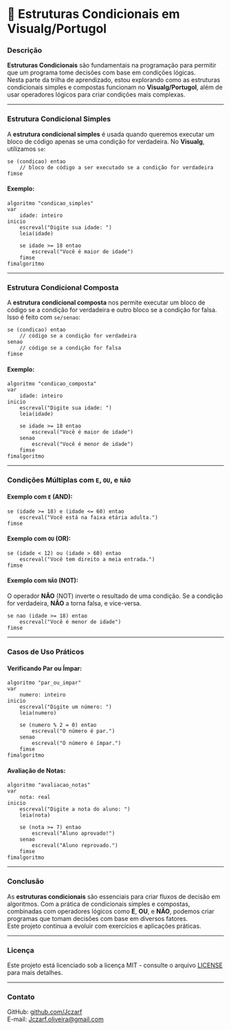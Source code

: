 
# 📘 Estruturas Condicionais em Visualg/Portugol

### Descrição

**Estruturas Condicionais** são fundamentais na programação para permitir que um programa tome decisões com base em condições lógicas.  
Nesta parte da trilha de aprendizado, estou explorando como as estruturas condicionais simples e compostas funcionam no **Visualg/Portugol**, além de usar operadores lógicos para criar condições mais complexas.

---

### Estrutura Condicional Simples

A **estrutura condicional simples** é usada quando queremos executar um bloco de código apenas se uma condição for verdadeira. No **Visualg**, utilizamos `se`:

```portugol
se (condicao) entao
    // bloco de código a ser executado se a condição for verdadeira
fimse
```

#### Exemplo:

```portugol
algoritmo "condicao_simples"
var
    idade: inteiro
inicio
    escreval("Digite sua idade: ")
    leia(idade)
    
    se idade >= 18 entao
        escreval("Você é maior de idade")
    fimse
fimalgoritmo
```

---

### Estrutura Condicional Composta

A **estrutura condicional composta** nos permite executar um bloco de código se a condição for verdadeira e outro bloco se a condição for falsa. Isso é feito com `se/senao`:

```portugol
se (condicao) entao
    // código se a condição for verdadeira
senao
    // código se a condição for falsa
fimse
```

#### Exemplo:

```portugol
algoritmo "condicao_composta"
var
    idade: inteiro
inicio
    escreval("Digite sua idade: ")
    leia(idade)
    
    se idade >= 18 entao
        escreval("Você é maior de idade")
    senao
        escreval("Você é menor de idade")
    fimse
fimalgoritmo
```

---

### Condições Múltiplas com `E`, `OU`, e `NÃO`

#### Exemplo com `E` (AND):

```portugol
se (idade >= 18) e (idade <= 60) entao
    escreval("Você está na faixa etária adulta.")
fimse
```

#### Exemplo com `OU` (OR):

```portugol
se (idade < 12) ou (idade > 60) entao
    escreval("Você tem direito a meia entrada.")
fimse
```

#### Exemplo com `NÃO` (NOT):

O operador **NÃO** (NOT) inverte o resultado de uma condição. Se a condição for verdadeira, **NÃO** a torna falsa, e vice-versa.

```portugol
se nao (idade >= 18) entao
    escreval("Você é menor de idade")
fimse
```

---

### Casos de Uso Práticos

#### Verificando Par ou Ímpar:

```portugol
algoritmo "par_ou_impar"
var
    numero: inteiro
inicio
    escreval("Digite um número: ")
    leia(numero)
    
    se (numero % 2 = 0) entao
        escreval("O número é par.")
    senao
        escreval("O número é ímpar.")
    fimse
fimalgoritmo
```

#### Avaliação de Notas:

```portugol
algoritmo "avaliacao_notas"
var
    nota: real
inicio
    escreval("Digite a nota do aluno: ")
    leia(nota)
    
    se (nota >= 7) entao
        escreval("Aluno aprovado!")
    senao
        escreval("Aluno reprovado.")
    fimse
fimalgoritmo
```

---

### Conclusão

As **estruturas condicionais** são essenciais para criar fluxos de decisão em algoritmos. Com a prática de condicionais simples e compostas, combinadas com operadores lógicos como **E**, **OU**, e **NÃO**, podemos criar programas que tomam decisões com base em diversos fatores.  
Este projeto continua a evoluir com exercícios e aplicações práticas.

---

### Licença

Este projeto está licenciado sob a licença MIT - consulte o arquivo [LICENSE](../LICENSE) para mais detalhes.

---

### Contato

GitHub: [github.com/Jczarf](https://github.com/Jczarf)  
E-mail: Jczarf.oliveira@gmail.com
